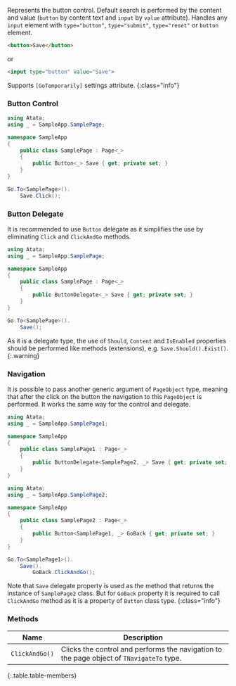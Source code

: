 Represents the button control. Default search is performed by the content and value (`button` by content text and `input` by `value` attribute). Handles any `input` element with `type="button"`, `type="submit"`, `type="reset"` or `button` element.

```html
<button>Save</button>
```

or

```html
<input type="button" value="Save">
```

Supports `[GoTemporarily]` settings attribute.
{:class="info"}

### Button Control

```cs
using Atata;
using _ = SampleApp.SamplePage;

namespace SampleApp
{
    public class SamplePage : Page<_>
    {
        public Button<_> Save { get; private set; }
    }
}
```
```cs
Go.To<SamplePage>().
    Save.Click();
```

### Button Delegate

It is recommended to use `Button` delegate as it simplifies the use by eliminating `Click` and `ClickAndGo` methods.

```cs
using Atata;
using _ = SampleApp.SamplePage;

namespace SampleApp
{
    public class SamplePage : Page<_>
    {
        public ButtonDelegate<_> Save { get; private set; }
    }
}
```
```cs
Go.To<SamplePage>().
    Save();
```

As it is a delegate type, the use of `Should`, `Content` and `IsEnabled` properties should be performed like methods (extensions), e.g. `Save.Should().Exist()`.
{:.warning}

### Navigation

It is possible to pass another generic argument of `PageObject` type, meaning that after the click on the button the navigation to this `PageObject` is performed. It works the same way for the control and delegate.

```cs
using Atata;
using _ = SampleApp.SamplePage1;

namespace SampleApp
{
    public class SamplePage1 : Page<_>
    {
        public ButtonDelegate<SamplePage2, _> Save { get; private set; }
    }
}
```
```cs
using Atata;
using _ = SampleApp.SamplePage2;

namespace SampleApp
{
    public class SamplePage2 : Page<_>
    {
        public Button<SamplePage1, _> GoBack { get; private set; }
    }
}
```
```cs
Go.To<SamplePage1>().
    Save().
        GoBack.ClickAndGo();
```

Note that `Save` delegate property is used as the method that returns the instance of `SamplePage2` class. But for `GoBack` property it is required to call `ClickAndGo` method as it is a property of `Button` class type.
{:class="info"}

### Methods

Name | Description
---- | -----------
`ClickAndGo()` | Clicks the control and performs the navigation to the page object of `TNavigateTo` type.
{:.table.table-members}